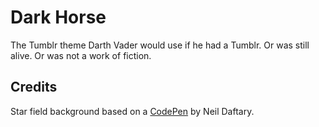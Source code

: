 # Dark Horse

The Tumblr theme Darth Vader would use if he had a Tumblr. Or was still alive. Or was not a work of fiction.

## Credits

Star field background based on a [CodePen](http://codepen.io/neilzo/pen/ZGVWzp) by Neil Daftary.

